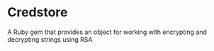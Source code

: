 Credstore
=========

A Ruby gem that provides an object for working with encrypting and decrypting strings using RSA
